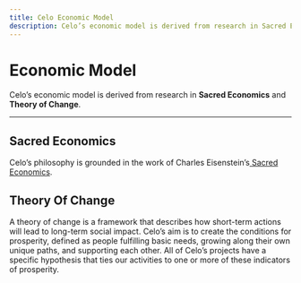 ```yaml
---
title: Celo Economic Model
description: Celo’s economic model is derived from research in Sacred Economics and Theory of Change.
---
```

# Economic Model

Celo’s economic model is derived from research in **Sacred Economics** and **Theory of Change**.

___

## Sacred Economics

Celo’s philosophy is grounded in the work of Charles Eisenstein’s[ Sacred Economics](http://sacred-economics.com/film/).

## Theory Of Change

A theory of change is a framework that describes how short-term actions will lead to long-term social impact. Celo’s aim is to create the conditions for prosperity, defined as people fulfilling basic needs, growing along their own unique paths, and supporting each other. All of Celo’s projects have a specific hypothesis that ties our activities to one or more of these indicators of prosperity.
